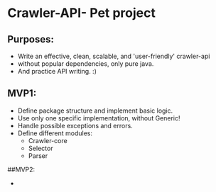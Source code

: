 # Crawler-API- Pet project

## Purposes:
 - Write an effective, clean, scalable, and 'user-friendly' crawler-api
 - without popular dependencies, only pure java.
 - And practice API writing. :)
 
## MVP1:
  - Define package structure and implement basic logic.
  - Use only one specific implementation, without Generic!
  - Handle possible exceptions and errors.
  - Define different modules:
    - Crawler-core
    - Selector
    - Parser

##MVP2:

  - 
 